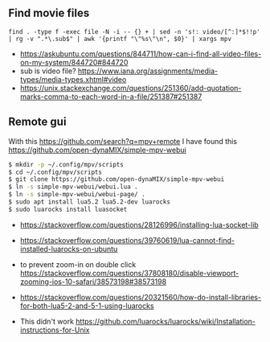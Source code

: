 ## Find movie files

`find . -type f -exec file -N -i -- {} + | sed -n 's!: video/[^:]*$!!p' | rg -v ".*\.sub$" | awk '{printf "\"%s\"\n", $0}' | xargs mpv`

- https://askubuntu.com/questions/844711/how-can-i-find-all-video-files-on-my-system/844720#844720
- sub is video file? https://www.iana.org/assignments/media-types/media-types.xhtml#video
- https://unix.stackexchange.com/questions/251360/add-quotation-marks-comma-to-each-word-in-a-file/251387#251387

## Remote gui

With this https://github.com/search?q=mpv+remote I have found this https://github.com/open-dynaMIX/simple-mpv-webui

```bash
$ mkdir -p ~/.config/mpv/scripts
$ cd ~/.config/mpv/scripts
$ git clone https://github.com/open-dynaMIX/simple-mpv-webui
$ ln -s simple-mpv-webui/webui.lua .
$ ln -s simple-mpv-webui/webui-page/ .
$ sudo apt install lua5.2 lua5.2-dev luarocks
$ sudo luarocks install luasocket
```


- https://stackoverflow.com/questions/28126996/installing-lua-socket-lib
- https://stackoverflow.com/questions/39760619/lua-cannot-find-installed-luarocks-on-ubuntu
- to prevent zoom-in on double click https://stackoverflow.com/questions/37808180/disable-viewport-zooming-ios-10-safari/38573198#38573198

- https://stackoverflow.com/questions/20321560/how-do-install-libraries-for-both-lua5-2-and-5-1-using-luarocks
- This didn't work https://github.com/luarocks/luarocks/wiki/Installation-instructions-for-Unix
